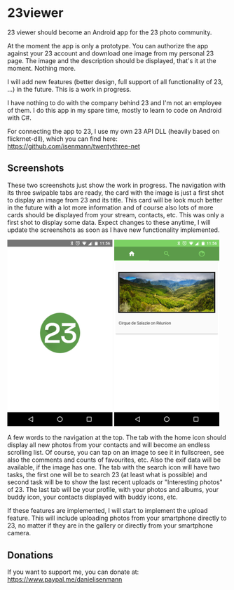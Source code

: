 # 23viewer

23 viewer should become an Android app for the 23 photo community. 

At the moment the app is only a prototype. You can authorize the app against your 23 account and download one image from my personal 23 page. The image and the description should be displayed, that's it at the moment. Nothing more.

I will add new features (better design, full support of all functionality of 23, ...) in the future. This is a work in progress.

I have nothing to do with the company behind 23 and I'm not an employee of them. I do this app in my spare time, mostly to learn to code on Android with C#.

For connecting the app to 23, I use my own 23 API DLL (heavily based on flickrnet-dll), which you can find here: https://github.com/isenmann/twentythree-net

## Screenshots

These two screenshots just show the work in progress. The navigation with its three swipable tabs are ready, the card with the image is just a first shot to display an image from 23 and its title. This card will be look much better in the future with a lot more information and of course also lots of more cards should be displayed from your stream, contacts, etc. This was only a first shot to display some data. Expect changes to these anytime, I will update the screenshots as soon as I have new functionality implemented. 

<img src="https://raw.githubusercontent.com/isenmann/23viewer/master/Splashscreen.png" width="240">
<img src="https://raw.githubusercontent.com/isenmann/23viewer/master/FirstDraft.png" width="240">

A few words to the navigation at the top. The tab with the home icon should display all new photos from your contacts and will become an endless scrolling list. Of course, you can tap on an image to see it in fullscreen, see also the comments and counts of favourites, etc. Also the exif data will be available, if the image has one. The tab with the search icon will have two tasks, the first one will be to search 23 (at least what is possible) and second task will be to show the last recent uploads or "Interesting photos" of 23. The last tab will be your profile, with your photos and albums, your buddy icon, your contacts displayed with buddy icons, etc. 

If these features are implemented, I will start to implement the upload feature. This will include uploading photos from your smartphone directly to 23, no matter if they are in the gallery or directly from your smartphone camera.

## Donations

If you want to support me, you can donate at: https://www.paypal.me/danielisenmann
